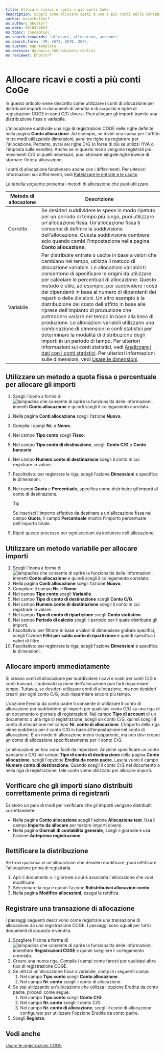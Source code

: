```yaml
---
title: Allocare ricavi e costi a più conti CoGe
description: Scopri come allocare costi a uno o più conti nella contabilità generale.
author: brentholtorf
ms.author: bholtorf
ms.date: 09/04/2023
ms.topic: conceptual
ms.search.keywords: 'allocate, allocation, accounts'
ms.search.form: '39, 2673, 2670, 2674,'
ms.custom: bap-template
ms.service: dynamics-365-business-central
ms.reviewer: bholtorf
---
```


# Allocare ricavi e costi a più conti CoGe

In questo articolo viene descritto come utilizzare i conti di allocazione per distribuire importi in documenti di vendita e di acquisto e righe di registrazioni COGE in conti C/G diversi. Puoi allocare gli importi tramite una distribuzione fissa o variabile.  

L'allocazione suddivide una riga di registrazioni COGE nelle righe definite nella pagina **Conto allocazione**. Ad esempio, se dividi una spesa per l'affitto in tre modi utilizzando dimensioni, avrai tre righe da registrare per l'allocazione. Pertanto, avrai sei righe C/G (o forse di più se utilizzi l'IVA o l'imposta sulle vendite). Anche se in questo modo vengono registrati più movimenti C/G di quelli necessari, puoi stornare singole righe invece di stornare l'intera allocazione.

I conti di allocazione funzionano anche con i differimenti. Per ulteriori informazioni sui differimenti, vedi [Rateizzare le entrate e le uscite](finance-how-defer-revenue-expenses.md).

La tabella seguente presenta i metodi di allocazione che puoi utilizzare.

|Metodo di allocazione  |Descrizione  |
|---------|---------|
|Corretto     | Se desideri suddividere le spese in modo ripetuto per un periodo di tempo più lungo, puoi utilizzare un'allocazione fissa. Un'allocazione fissa ti consente di definire la suddivisione dell'allocazione. Questa suddivisione cambierà solo quando cambi l'impostazione nella pagina **Conto allocazione**.        |
|Variabile     | Per distribuire entrate o uscite in base a valori che cambiano nel tempo, utilizza il metodo di allocazione variabile. Le allocazioni variabili ti consentono di specificare le origini da utilizzare per calcolare le percentuali di allocazione. Questo metodo è utile, ad esempio, per suddividere i costi dei dipendenti in base al numero di dipendenti dei reparti o delle divisioni. Un altro esempio è la distribuzione del costo dell'affitto in base alle riprese dell'impianto di produzione che potrebbero variare nel tempo in base alla linea di produzione. Le allocazioni variabili utilizzano una combinazione di dimensioni e conti statistici per determinare la modalità di distribuzione degli importi in un periodo di tempo. Per ulteriori informazioni sui conti statistici, vedi [Analizzare i dati con i conti statistici](bi-use-statistical-accounts.md). Per ulteriori informazioni sulle dimensioni, vedi [Usare le dimensioni](finance-dimensions.md).        |

## Utilizzare un metodo a quota fissa o percentuale per allocare gli importi

1. Scegli l'icona a forma di ![lampadina che consente di aprire la funzionalità delle informazioni](media/ui-search/search_small.png "Informazioni sull'operazione che si desidera eseguire"), immetti **Conto allocazione** e quindi scegli il collegamento correlato.  
1. Nella pagina **Conti allocazione** scegli l'azione **Nuovo**.
1. Compila i campi **Nr.** e **Nome**.
1. Nel campo **Tipo conto** scegli **Fisso**.
1. Nel campo **Tipo conto di destinazione**, scegli **Conto C/G** o **Conto bancario**.
1. Nel campo **Numero conto di destinazione** scegli il conto in cui registrare in valore.
1. Facoltativo: per registrare la riga, scegli l'azione **Dimensioni** e specifica le dimensioni.
1. Nei campi **Quota** e **Percentuale**, specifica come distribuire gli importi al conto di destinazione.
  
   > [!TIP]
   > Se inserisci l'importo effettivo da destinare a un'allocazione fissa nel campo **Quota**, il campo **Percentuale** mostra l'importo percentuale dell'importo totale.
1. Ripeti questo processo per ogni account da includere nell'allocazione.

## Utilizzare un metodo variabile per allocare importi

1. Scegli l'icona a forma di ![lampadina che consente di aprire la funzionalità delle informazioni](media/ui-search/search_small.png "Informazioni sull'operazione che si desidera eseguire"), immetti **Conto allocazione** e quindi scegli il collegamento correlato.  
1. Nella pagina **Conti allocazione** scegli l'azione **Nuovo**.
1. Compilare il campo **Nr.** e **Nome**.
1. Nel campo **Tipo conto** scegli **Variabile**.
1. Nel campo **Tipo di conto di destinazione** scegli **Conto C/G**.
1. Nel campo **Numero conto di destinazione** scegli il conto in cui registrare in valore.
1. Nel campo **Tipo di conto di ripartizione** scegli **Conto statistico**.
1. Nel campo **Periodo di calcolo** scegli il periodo per il quale distribuire gli importi.
1. Facoltativo: per filtrare in base a valori di dimensione globale specifici, scegli l'azione **Filtri per saldo conto di ripartizione** e quindi specifica i valori di filtro.
1. Facoltativo: per registrare la riga, scegli l'azione **Dimensioni** e specifica le dimensioni.

## Allocare importi immediatamente

Si creano conti di allocazione per suddividere ricavi e costi per conti C/G e conti bancari. L'automatizzazione dell'allocazione può farti risparmiare tempo. Tuttavia, se desideri utilizzare conti di allocazione, ma non desideri crearli per ogni conto C/G, puoi risparmiare ancora più tempo.

L'opzione Eredita da conto padre ti consente di utilizzare il conto di allocazione per suddividere gli importi per qualsiasi conto C/G su una riga di un documento o giornale di registrazioni. Nel campo **Tipo di account** di un documento o una riga di registrazione, scegli un conto C/G, quindi scegli il conto di allocazione nel campo **Nr. conto di allocazione**. L'importo della riga viene suddiviso per il conto C/G in base all'impostazione nel conto di allocazione. È un modo di allocazione meno trasparente, ma non devi creare un conto di allocazione specificatamente per il conto C/G.

Le allocazioni ad hoc sono facili da impostare. Anziché specificare un conto bancario o C/G nel campo **Tipo di conto di destinazione** nella pagina **Conto allocazione**, scegli l'opzione **Eredita da conto padre**. Lascia vuoto il campo **Numero conto di destinazione**. Quando scegli il conto C/G nel documento o nella riga di registrazione, tale conto viene utilizzato per allocare importi.

## Verificare che gli importi siano distribuiti correttamente prima di registrarli

Esistono un paio di modi per verificare che gli importi vengano distribuiti correttamente:

* Nella pagina **Conto allocazione** scegli l'azione **Allocazione test**. Usa il campo **Importo da allocare** per testare importi diversi.
* Nella pagina **Giornali di contabilità generale**, scegli il giornale e usa l'azione **Anteprima registrazione**.

## Rettificare la distribuzione

Se trovi qualcosa in un'allocazione che desideri modificare, puoi rettificare l'allocazione prima di registrarla.  

1. Apri il documento o il giornale a cui è associata l'allocazione che vuoi modificare.
1. Selezionare la riga e quindi l'azione **Ridistribuisci allocazioni conto**.
1. Nella pagina **Modifica allocazioni**, esegui la rettifica.

## Registrare una transazione di allocazione

I passaggi seguenti descrivono come registrare una transazione di allocazione da una registrazione COGE. I passaggi sono uguali per tutti i documenti di acquisto e vendita.

1. Scegliere l'icona a forma di ![lampadina che consente di aprire la funzionalità delle informazioni](media/ui-search/search_small.png "Informazioni sull'operazione che si desidera eseguire"), immettere **Registrazioni COGE** e quindi scegliere il collegamento correlato.  
1. Creare una nuova riga. Compila i campi come faresti per qualsiasi altro tipo di registrazione COGE.
1. Se utilizzi un'allocazione fissa o variabile, compila i seguenti campi:
    1. Nel campo **Tipo conto** scegli **Conto allocazione**.
    1. Nel campo **Nr. conto** scegli il conto di allocazione.
1. Se stai utilizzando un'allocazione che utilizza l'opzione Eredita da conto padre, procedi come segue:
    1. Nel campo **Tipo conto** scegli **Conto C/G**.
    1. Nel campo **Nr. conto** scegli il conto C/G.
    1. Nel campo **Nr. conto di allocazione**, scegli il conto di allocazione configurato per utilizzare l'opzione Eredita da conto padre. 
1. Scegli **Registra**.

## Vedi anche

[Usare le registrazioni COGE](ui-work-general-journals.md)  
